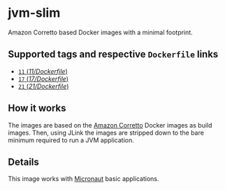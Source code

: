 # jvm-slim

Amazon Corretto based Docker images with a minimal footprint.

## Supported tags and respective `Dockerfile` links

- [`11` (_11/Dockerfile_)](jre-11/Dockerfile)
- [`17` (_17/Dockerfile_)](jre-17/Dockerfile)
- [`21` (_21/Dockerfile_)](jre-21/Dockerfile)

## How it works

The images are based on the [Amazon Corretto](https://aws.amazon.com/corretto/) Docker images as build images. Then, using JLink the images are stripped down to the bare minimum required to run a JVM application.

## Details

This image works with [Micronaut](https://micronaut.io/) basic applications.
